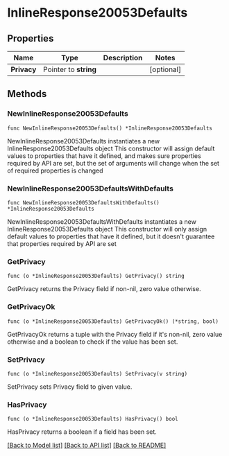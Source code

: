 # InlineResponse20053Defaults

## Properties

Name | Type | Description | Notes
------------ | ------------- | ------------- | -------------
**Privacy** | Pointer to **string** |  | [optional] 

## Methods

### NewInlineResponse20053Defaults

`func NewInlineResponse20053Defaults() *InlineResponse20053Defaults`

NewInlineResponse20053Defaults instantiates a new InlineResponse20053Defaults object
This constructor will assign default values to properties that have it defined,
and makes sure properties required by API are set, but the set of arguments
will change when the set of required properties is changed

### NewInlineResponse20053DefaultsWithDefaults

`func NewInlineResponse20053DefaultsWithDefaults() *InlineResponse20053Defaults`

NewInlineResponse20053DefaultsWithDefaults instantiates a new InlineResponse20053Defaults object
This constructor will only assign default values to properties that have it defined,
but it doesn't guarantee that properties required by API are set

### GetPrivacy

`func (o *InlineResponse20053Defaults) GetPrivacy() string`

GetPrivacy returns the Privacy field if non-nil, zero value otherwise.

### GetPrivacyOk

`func (o *InlineResponse20053Defaults) GetPrivacyOk() (*string, bool)`

GetPrivacyOk returns a tuple with the Privacy field if it's non-nil, zero value otherwise
and a boolean to check if the value has been set.

### SetPrivacy

`func (o *InlineResponse20053Defaults) SetPrivacy(v string)`

SetPrivacy sets Privacy field to given value.

### HasPrivacy

`func (o *InlineResponse20053Defaults) HasPrivacy() bool`

HasPrivacy returns a boolean if a field has been set.


[[Back to Model list]](../README.md#documentation-for-models) [[Back to API list]](../README.md#documentation-for-api-endpoints) [[Back to README]](../README.md)


